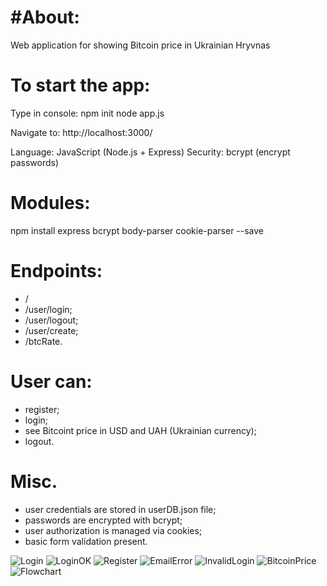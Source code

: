 #About:
======
Web application for showing Bitcoin price in Ukrainian Hryvnas

To start the app:
=================
Type in console:
npm init
node app.js

Navigate to:
http://localhost:3000/

Language: JavaScript (Node.js + Express)
Security: bcrypt (encrypt passwords)

Modules:
========
npm install express bcrypt body-parser cookie-parser --save

Endpoints:
==========
- /
- /user/login;
- /user/logout;
- /user/create;
- /btcRate.

User can:
=========
- register;
- login;
- see Bitcoint price in USD and UAH (Ukrainian currency);
- logout.

Misc.
=====
- user credentials are stored in userDB.json file;
- passwords are encrypted with bcrypt;
- user authorization is managed via cookies;
- basic form validation present.

![Login](Login.png)
![LoginOK](LoginOK.png)
![Register](Register.png)
![EmailError](EmailError.png)
![InvalidLogin](InvalidLogin.png)
![BitcoinPrice](BitcoinPrice.png)
![Flowchart](Flowchart.png)